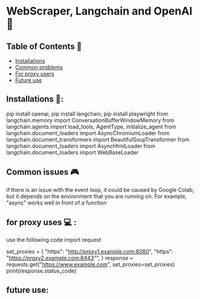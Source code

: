 # WebScraper, Langchain and OpenAI 🥇
## Table of Contents 🤖
- [Installations](#installations)
- [Common problems](#problems)
- [For proxy users](#proxy)
- [Future use](#Future)
## Installations 🤖:
pip install openai,
pip install langchain,
pip install playwright
from langchain.memory import ConversationBufferWindowMemory
from langchain.agents import load_tools, AgentType, initialize_agent
from langchain.document_loaders import AsyncChromiumLoader
from langchain.document_transformers import BeautifulSoupTransformer
from langchain.document_loaders import AsyncHtmlLoader
from langchain.document_loaders import WebBaseLoader

## Common issues 🎮
if there is an issue with the event loop, it could be caused by Google Colab, but it depends on the environment that you are running on.
For example, "async" works well in front of a function

## for proxy uses 💻 :
use the following code 
import request 

set_proxies = {
"https": "http://proxy1.example.com:8080",
"https": "https://proxy2.example.com:8443"",
}
response = requests.get("https://www.example.com", set_proxies=set_proxies)
print(response.status_code)



## future use: 
 
